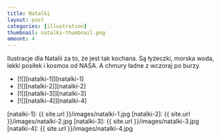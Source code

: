 ```yaml
---
title: Natalki
layout: post
categories: [illustration]
thumbnail: natalki-thumbnail.png
amount: 4
---
```


Ilustracje dla Natalii za to, że jest tak kochana. Są łyżeczki, morska woda, lekki posiłek i kosmos od NASA. A chmury ładne z wczoraj po burzy.

* [![][natalki-1]][natalki-1]
* [![][natalki-2]][natalki-2]
* [![][natalki-3]][natalki-3]
* [![][natalki-4]][natalki-4]

[natalki-1]: {{ site.url }}/images/natalki-1.jpg
[natalki-2]: {{ site.url }}/images/natalki-2.jpg
[natalki-3]: {{ site.url }}/images/natalki-3.jpg
[natalki-4]: {{ site.url }}/images/natalki-4.jpg